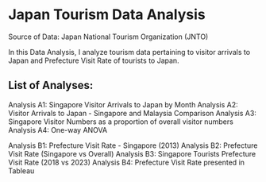 # Japan Tourism Data Analysis
Source of Data: Japan National Tourism Organization (JNTO)

In this Data Analysis, I analyze tourism data pertaining to visitor arrivals to Japan and Prefecture Visit Rate of tourists to Japan. 

## List of Analyses:
Analysis A1: Singapore Visitor Arrivals to Japan by Month
Analysis A2: Visitor Arrivals to Japan - Singapore and Malaysia Comparison
Analysis A3: Singapore Visitor Numbers as a proportion of overall visitor numbers
Analysis A4: One-way ANOVA

Analysis B1: Prefecture Visit Rate - Singapore (2013)
Analysis B2: Prefecture Visit Rate (Singapore vs Overall)
Analysis B3: Singapore Tourists Prefecture Visit Rate (2018 vs 2023)
Analysis B4: Prefecture Visit Rate presented in Tableau
